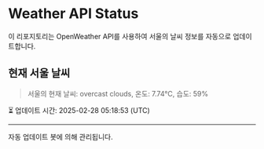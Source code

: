 
# Weather API Status

이 리포지토리는 OpenWeather API를 사용하여 서울의 날씨 정보를 자동으로 업데이트합니다.

## 현재 서울 날씨
> 서울의 현재 날씨: overcast clouds, 온도: 7.74°C, 습도: 59%

⏳ 업데이트 시간: 2025-02-28 05:18:53 (UTC)

---
자동 업데이트 봇에 의해 관리됩니다.
